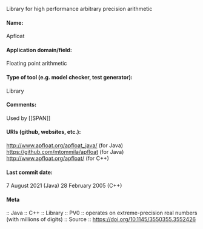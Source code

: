 Library for high performance arbitrary precision arithmetic

#### Name:
Apfloat

#### Application domain/field:
Floating point arithmetic

#### Type of tool (e.g. model checker, test generator):
Library

#### Comments:
Used by [[SPAN]]

#### URIs (github, websites, etc.):
http://www.apfloat.org/apfloat_java/ (for Java)
https://github.com/mtommila/apfloat (for Java)
http://www.apfloat.org/apfloat/ (for C++)

#### Last commit date:
7 August 2021 (Java)
28 February 2005 (C++)

#### Meta
:: Java
:: C++
:: Library
:: PV0 :: operates on extreme-precision real numbers (with millions of digits)
:: Source :: https://doi.org/10.1145/3550355.3552426
